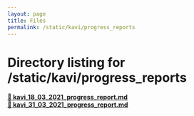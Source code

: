 ```yaml
---
layout: page
title: Files
permalink: /static/kavi/progress_reports
---
```


# Directory listing for /static/kavi/progress_reports
[**:page_facing_up: kavi_18_03_2021_progress_report.md**](kavi_18_03_2021_progress_report.md)  
[**:page_facing_up: kavi_31_03_2021_progress_report.md**](kavi_31_03_2021_progress_report.md)  
